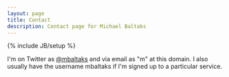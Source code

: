 ```yaml
---
layout: page
title: Contact
description: Contact page for Michael Baltaks
---
```

{% include JB/setup %}

I'm on Twitter as [@mbaltaks](http://twitter.com/mbaltaks) and via email as "m" at this domain. I also usually have the username mbaltaks if I'm signed up to a particular service.
